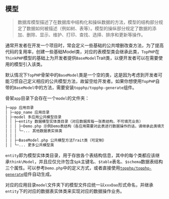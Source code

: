 ## 模型

> 数据库模型描述了在数据库中结构化和操纵数据的方法，模型的结构部分规定了数据如何被描述（例如树、表等）。模型的操纵部分规定了数据的添加、删除、显示、维护、打印、查找、选择、排序和更新等操作。

通常开发者在开发一个项目时，常会定义一些基础的公共增删改查方法，为了提高代码的复用率，创建一些基础Model类，对应的表模型类会继承此类，`TopPHP`在`ThinkPHP`模型的基础上为开发者提供`BaseModel`Trait类，以便开发者可以在需要使用的模型引入该类。

默认情况下`TopPHP`骨架中的`BaseModel`类是一个空的类，这是因为考虑到开发者可能习惯自己定义相应的公共模型方法，故留空给开发者。如果你想使用`TopPHP`自带的`BaseModel`中的方法，需要安装`topphp/topphp-generate`组件。

骨架`app`目录下会存在一个`model`的文件夹：

```php
├─app 应用目录
│ ├─app_name 应用目录
│ ├─model 多应用公共模型目录
│ │ ├─entity 数据模型实体类目录（对应数据库每一张表结构，不可填充业务）
│ │ │ ├─Demo.php 示例Demo表结构（各应用需要对此表进行数据操作的话，请继承此类填充业务）
│ │ │ └─... 其他数据表实体类
│ │ │
│ │ ├─BaseModel.php 公共模型方法Trait类（可定制）
│ │ └─... 更多公共模型类
```

`entity`即为模型实体类目录，用于存放各个表结构信息，其中的每个类都应该继承`think\Model`，并且应仅允许包含`$pk`主键名、`$table`表名、`$schema`数据表结构三个属性。可以参考`Demo.php`中的定义方式，或者直接使用[`topphp/topphp-generate`](/composer/topphp-generate.md)组件自动生成。

对应的应用目录`model`文件夹下的模型文件应统一以`xxxDao`形式命名，并继承`entity`下的对应的数据表实体类来实现对应的数据操作业务。